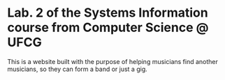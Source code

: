 # Lab. 2 of the Systems Information course from Computer Science @ UFCG

This is a website built with the purpose of helping musicians find another musicians, so they can form a band or just a gig.
